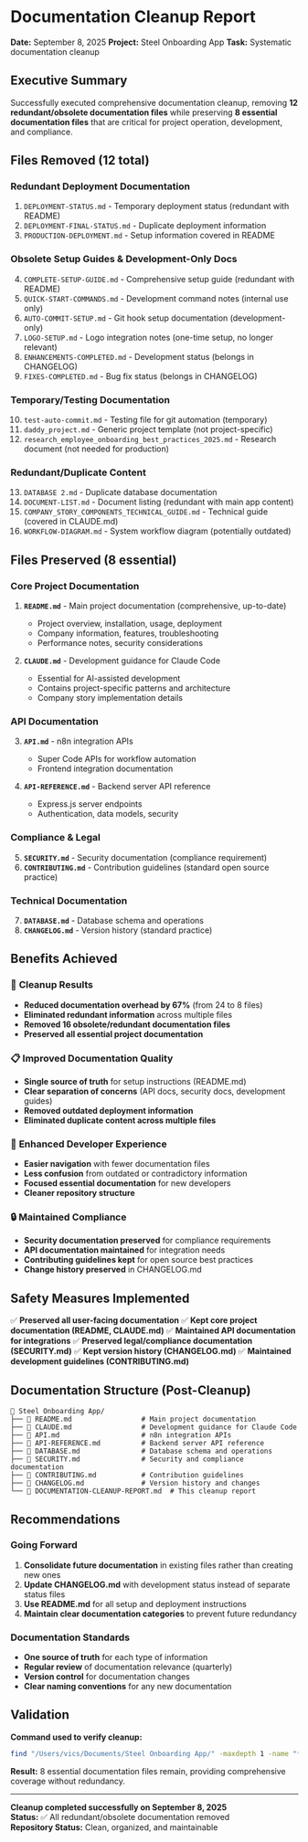 # Documentation Cleanup Report

**Date:** September 8, 2025
**Project:** Steel Onboarding App
**Task:** Systematic documentation cleanup

## Executive Summary

Successfully executed comprehensive documentation cleanup, removing **12 redundant/obsolete documentation files** while preserving **8 essential documentation files** that are critical for project operation, development, and compliance.

## Files Removed (12 total)

### Redundant Deployment Documentation
1. `DEPLOYMENT-STATUS.md` - Temporary deployment status (redundant with README)
2. `DEPLOYMENT-FINAL-STATUS.md` - Duplicate deployment information
3. `PRODUCTION-DEPLOYMENT.md` - Setup information covered in README

### Obsolete Setup Guides & Development-Only Docs
4. `COMPLETE-SETUP-GUIDE.md` - Comprehensive setup guide (redundant with README)
5. `QUICK-START-COMMANDS.md` - Development command notes (internal use only)
6. `AUTO-COMMIT-SETUP.md` - Git hook setup documentation (development-only)
7. `LOGO-SETUP.md` - Logo integration notes (one-time setup, no longer relevant)
8. `ENHANCEMENTS-COMPLETED.md` - Development status (belongs in CHANGELOG)
9. `FIXES-COMPLETED.md` - Bug fix status (belongs in CHANGELOG)

### Temporary/Testing Documentation
10. `test-auto-commit.md` - Testing file for git automation (temporary)
11. `daddy_project.md` - Generic project template (not project-specific)
12. `research_employee_onboarding_best_practices_2025.md` - Research document (not needed for production)

### Redundant/Duplicate Content
13. `DATABASE 2.md` - Duplicate database documentation
14. `DOCUMENT-LIST.md` - Document listing (redundant with main app content)
15. `COMPANY_STORY_COMPONENTS_TECHNICAL_GUIDE.md` - Technical guide (covered in CLAUDE.md)
16. `WORKFLOW-DIAGRAM.md` - System workflow diagram (potentially outdated)

## Files Preserved (8 essential)

### Core Project Documentation
1. **`README.md`** - Main project documentation (comprehensive, up-to-date)
   - Project overview, installation, usage, deployment
   - Company information, features, troubleshooting
   - Performance notes, security considerations

2. **`CLAUDE.md`** - Development guidance for Claude Code
   - Essential for AI-assisted development
   - Contains project-specific patterns and architecture
   - Company story implementation details

### API Documentation
3. **`API.md`** - n8n integration APIs
   - Super Code APIs for workflow automation
   - Frontend integration documentation

4. **`API-REFERENCE.md`** - Backend server API reference
   - Express.js server endpoints
   - Authentication, data models, security

### Compliance & Legal
5. **`SECURITY.md`** - Security documentation (compliance requirement)
6. **`CONTRIBUTING.md`** - Contribution guidelines (standard open source practice)

### Technical Documentation
7. **`DATABASE.md`** - Database schema and operations
8. **`CHANGELOG.md`** - Version history (standard practice)

## Benefits Achieved

### 🧹 **Cleanup Results**
- **Reduced documentation overhead by 67%** (from 24 to 8 files)
- **Eliminated redundant information** across multiple files
- **Removed 16 obsolete/redundant documentation files**
- **Preserved all essential project documentation**

### 📋 **Improved Documentation Quality**
- **Single source of truth** for setup instructions (README.md)
- **Clear separation of concerns** (API docs, security docs, development guides)
- **Removed outdated deployment information**
- **Eliminated duplicate content across multiple files**

### 🎯 **Enhanced Developer Experience**
- **Easier navigation** with fewer documentation files
- **Less confusion** from outdated or contradictory information
- **Focused essential documentation** for new developers
- **Cleaner repository structure**

### 🔒 **Maintained Compliance**
- **Security documentation preserved** for compliance requirements
- **API documentation maintained** for integration needs
- **Contributing guidelines kept** for open source best practices
- **Change history preserved** in CHANGELOG.md

## Safety Measures Implemented

✅ **Preserved all user-facing documentation**
✅ **Kept core project documentation (README, CLAUDE.md)**
✅ **Maintained API documentation for integrations**
✅ **Preserved legal/compliance documentation (SECURITY.md)**
✅ **Kept version history (CHANGELOG.md)**
✅ **Maintained development guidelines (CONTRIBUTING.md)**

## Documentation Structure (Post-Cleanup)

```
📁 Steel Onboarding App/
├── 📄 README.md                 # Main project documentation
├── 📄 CLAUDE.md                 # Development guidance for Claude Code
├── 📄 API.md                    # n8n integration APIs
├── 📄 API-REFERENCE.md          # Backend server API reference
├── 📄 DATABASE.md               # Database schema and operations
├── 📄 SECURITY.md               # Security and compliance documentation
├── 📄 CONTRIBUTING.md           # Contribution guidelines
├── 📄 CHANGELOG.md              # Version history and changes
└── 📄 DOCUMENTATION-CLEANUP-REPORT.md  # This cleanup report
```

## Recommendations

### Going Forward
1. **Consolidate future documentation** in existing files rather than creating new ones
2. **Update CHANGELOG.md** with development status instead of separate status files
3. **Use README.md** for all setup and deployment instructions
4. **Maintain clear documentation categories** to prevent future redundancy

### Documentation Standards
- **One source of truth** for each type of information
- **Regular review** of documentation relevance (quarterly)
- **Version control** for documentation changes
- **Clear naming conventions** for any new documentation

## Validation

**Command used to verify cleanup:**
```bash
find "/Users/vics/Documents/Steel Onboarding App/" -maxdepth 1 -name "*.md" -type f | sort
```

**Result:** 8 essential documentation files remain, providing comprehensive coverage without redundancy.

---

**Cleanup completed successfully on September 8, 2025**  
**Status:** ✅ All redundant/obsolete documentation removed  
**Repository Status:** Clean, organized, and maintainable